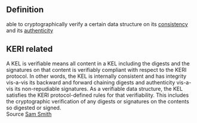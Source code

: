 ## Definition
able to cryptographically verify a certain data structure on its [consistency](term_inconsistency) and its [authenticity](term_authenticity)

## KERI related
A KEL is verifiable means all content in a KEL including the digests and the signatures on that content is verifiably compliant with respect to the KERI protocol. In other words, the KEL is internally consistent and has integrity vis-a-vis its backward and forward chaining digests and authenticity vis-a-vis its non-repudiable signatures. As a verifiable data structure, the KEL satisfies the KERI protocol-defined rules for that verifiability. This includes the cryptographic verification of any digests or signatures on the contents so digested or signed.\
Source [Sam Smith](https://github.com/WebOfTrust/ietf-keri/blob/main/draft-ssmith-keri.md#basic-terminology)